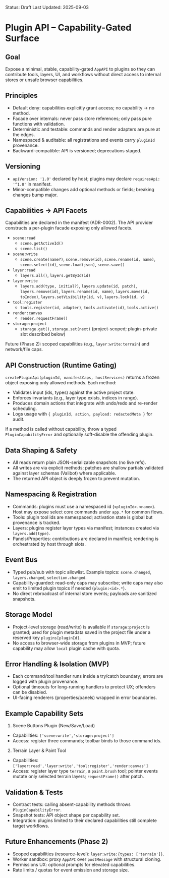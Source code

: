 Status: Draft
Last Updated: 2025-09-03

# Plugin API – Capability-Gated Surface

## Goal

Expose a minimal, stable, capability-gated `AppAPI` to plugins so they can contribute tools, layers, UI, and workflows without direct access to internal stores or unsafe browser capabilities.

## Principles

- Default deny: capabilities explicitly grant access; no capability → no method.
- Facade over internals: never pass store references; only pass pure functions with validation.
- Deterministic and testable: commands and render adapters are pure at the edges.
- Namespaced & auditable: all registrations and events carry `pluginId` provenance.
- Backward-compatible: API is versioned; deprecations staged.

## Versioning

- `apiVersion: '1.0'` declared by host; plugins may declare `requiresApi: '^1.0'` in manifest.
- Minor-compatible changes add optional methods or fields; breaking changes bump major.

## Capabilities → API Facets

Capabilities are declared in the manifest (ADR-0002). The API provider constructs a per-plugin facade exposing only allowed facets.

- `scene:read`
  - `scene.getActiveId()`
  - `scene.list()`
- `scene:write`
  - `scene.create(name?)`, `scene.remove(id)`, `scene.rename(id, name)`, `scene.select(id)`, `scene.load(json)`, `scene.save()`
- `layer:read`
  - `layers.all()`, `layers.getById(id)`
- `layer:write`
  - `layers.add(type, initial?)`, `layers.update(id, patch)`, `layers.remove(id)`, `layers.rename(id, name)`, `layers.move(id, toIndex)`, `layers.setVisibility(id, v)`, `layers.lock(id, v)`
- `tool:register`
  - `tools.register(id, adapter)`, `tools.activate(id)`, `tools.active()`
- `render:canvas`
  - `render.requestFrame()`
- `storage:project`
  - `storage.get()`, `storage.set(next)` (project-scoped; plugin-private slot described below)

Future (Phase 2): scoped capabilities (e.g., `layer:write:terrain`) and network/file caps.

## API Construction (Runtime Gating)

`createPluginApi(pluginId, manifestCaps, hostServices)` returns a frozen object exposing only allowed methods. Each method:

- Validates input (ids, types) against the active project state.
- Enforces invariants (e.g., layer type exists, indices in range).
- Produces domain actions that integrate with undo/redo and re-render scheduling.
- Logs usage with `{ pluginId, action, payload: redactedMeta }` for audit.

If a method is called without capability, throw a typed `PluginCapabilityError` and optionally soft-disable the offending plugin.

## Data Shaping & Safety

- All reads return plain JSON-serializable snapshots (no live refs).
- All writes are via explicit methods; patches are shallow partials validated against layer schemas (Valibot) where applicable.
- The returned API object is deeply frozen to prevent mutation.

## Namespacing & Registration

- Commands: plugins must use a namespaced id (`<pluginId>.<name>`). Host may expose select core commands under `app.*` for common flows.
- Tools: plugin tool ids are namespaced; activation state is global but provenance is tracked.
- Layers: plugins register layer types via manifest; instances created via `layers.add(type)`.
- Panels/Properties: contributions are declared in manifest; rendering is orchestrated by host through slots.

## Event Bus

- Typed pub/sub with topic allowlist. Example topics: `scene.changed`, `layers.changed`, `selection.changed`.
- Capability-guarded: read-only caps may subscribe; write caps may also emit to limited plugin topics if needed (`plugin:<id>.*`).
- No direct rebroadcast of internal store events; payloads are sanitized snapshots.

## Storage Model

- Project-level storage (read/write) is available if `storage:project` is granted; used for plugin metadata saved in the project file under a reserved key `plugins[pluginId]`.
- No access to browser-wide storage from plugins in MVP; future capability may allow `local` plugin cache with quota.

## Error Handling & Isolation (MVP)

- Each command/tool handler runs inside a try/catch boundary; errors are logged with plugin provenance.
- Optional timeouts for long-running handlers to protect UX; offenders can be disabled.
- UI-facing renderers (properties/panels) wrapped in error boundaries.

## Example Capability Sets

1. Scene Buttons Plugin (New/Save/Load)

- Capabilities: `['scene:write','storage:project']`
- Access: register three commands; toolbar binds to those command ids.

2. Terrain Layer & Paint Tool

- Capabilities: `['layer:read','layer:write','tool:register','render:canvas']`
- Access: register layer type `terrain`, a `paint.brush` tool; pointer events mutate only selected terrain layers; `requestFrame()` after patch.

## Validation & Tests

- Contract tests: calling absent-capability methods throws `PluginCapabilityError`.
- Snapshot tests: API object shape per capability set.
- Integration: plugins limited to their declared capabilities still complete target workflows.

## Future Enhancements (Phase 2)

- Scoped capabilities (resource-level): `layer:write:{types: ['terrain']}`.
- Worker sandbox: proxy `AppAPI` over `postMessage` with structural cloning.
- Permissions UX: optional prompts for elevated capabilities.
- Rate limits / quotas for event emission and storage size.
